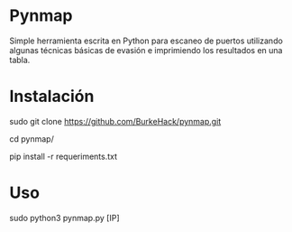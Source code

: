# Pynmap
Simple herramienta escrita en Python para escaneo de puertos utilizando algunas técnicas básicas de evasión e imprimiendo los resultados en una tabla. 

# Instalación 

sudo git clone https://github.com/BurkeHack/pynmap.git

cd pynmap/

pip install -r requeriments.txt 

# Uso

sudo python3 pynmap.py [IP]
